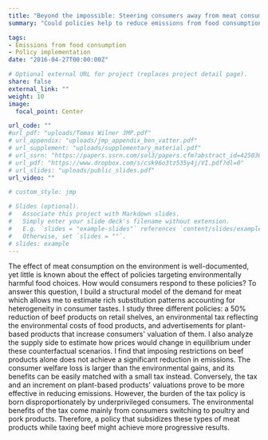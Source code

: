 ```yaml
---
title: "Beyond the impossible: Steering consumers away from meat consumption"
summary: "Could policies help to reduce emissions from food consumption? \n\n Draft coming soon"

tags:
- Emissions from food consumption
- Policy implementation
date: "2016-04-27T00:00:00Z"

# Optional external URL for project (replaces project detail page).
share: false
external_link: ""
weight: 10
image:
  focal_point: Center

url_code: ""
#url_pdf: "uploads/Tomas Wilner JMP.pdf"
# url_appendix: "uploads/jmp_appendix_ben_vatter.pdf"
# url_supplement: "uploads/supplementary_material.pdf"
# url_ssrn: "https://papers.ssrn.com/sol3/papers.cfm?abstract_id=4250361"
# url_pdf: "https://www.dropbox.com/s/csk96o3tz535y4j/VI.pdf?dl=0"
# url_slides: "uploads/public_slides.pdf"
url_video: ""

# custom_style: jmp

# Slides (optional).
#   Associate this project with Markdown slides.
#   Simply enter your slide deck's filename without extension.
#   E.g. `slides = "example-slides"` references `content/slides/example-slides.md`.
#   Otherwise, set `slides = ""`.
# slides: example
---
```


The effect of meat consumption on the environment is well-documented, yet little is known about the effect of policies targeting environmentally harmful food choices. How would consumers respond to these policies? To answer this question, I build a structural model of the demand for meat which allows me to estimate rich substitution patterns accounting for heterogeneity in consumer tastes. I study three different policies: a 50% reduction of beef products on retail shelves, an environmental tax reflecting the environmental costs of food products, and advertisements for plant-based products that increase consumers' valuation of them. I also analyze the supply side to estimate how prices would change in equilibrium under these counterfactual scenarios. I find that imposing restrictions on beef products alone does not achieve a significant reduction in emissions. The consumer welfare loss is larger than the environmental gains, and its benefits can be easily matched with a small tax instead. Conversely, the tax and an increment on plant-based products' valuations prove to be more effective in reducing emissions. However, the burden of the tax policy is born disproportionately by underprivileged consumers. The environmental benefits of the tax come mainly from consumers switching to poultry and pork products. Therefore, a policy that subsidizes these types of meat products while taxing beef might achieve more progressive results.
